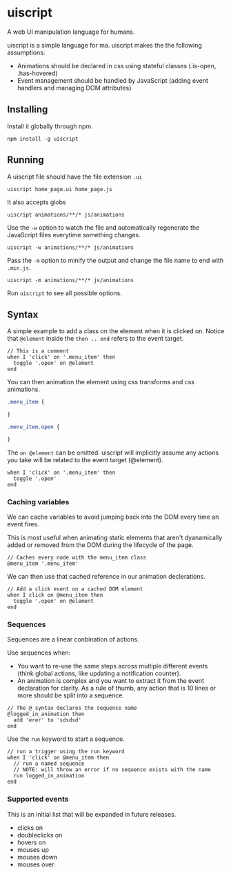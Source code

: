 # uiscript

A web UI manipulation language for humans.

uiscript is a simple language for ma. uiscript makes the
the following assumptions:

- Animations should be declared in css using stateful classes (.is-open, .has-hovered)
- Event management should be handled by JavaScript (adding event handlers and managing DOM attributes)

## Installing

Install it globally through npm.

```
npm install -g uiscript
```

## Running

A uiscript file should have the file extension `.ui`

```
uiscript home_page.ui home_page.js
```

It also accepts globs

```
uiscript animations/**/* js/animations
```

Use the `-w` option to watch the file and automatically regenerate the
JavaScript files everytime something changes.

```
uiscript -w animations/**/* js/animations
```

Pass the `-m` option to minify the output and change the file name to
end with `.min.js`.

```
uiscript -m animations/**/* js/animations
```

Run `uiscript` to see all possible options.

## Syntax

A simple example to add a class on the element when it is clicked on.
Notice that `@element` inside the `then .. end` refers to the event
target.

```
// This is a comment
when I 'click' on '.menu_item' then
  toggle '.open' on @element
end
```

You can then animation the element using css transforms and css animations.

```css
.menu_item {

}

.menu_item.open {

}
```

The `on @element` can be omitted. uiscript will implicitly
assume any actions you take will be related to the event target (@element).

```
when I 'click' on '.menu_item' then
  toggle '.open'
end
```

### Caching variables

We can cache variables
to avoid jumping back into the DOM every time
an event fires.

This is most useful when animating static
elements that aren't dyanamically added or
removed from the DOM during the lifecycle of
the page.

```
// Caches every node with the menu_item class
@menu_item '.menu_item'
```

We can then use that cached reference in our animation
declerations.

```
// Add a click event on a cached DOM element
when I click on @menu_item then
  toggle '.open' on @element
end
```

### Sequences

Sequences are a linear conbination of actions.

Use sequences when:
- You want to re-use the same steps across multiple different
  events (think global actions, like updating a notification counter).
- An animation is complex and you want to extract it from the
  event declaration for clarity. As a rule of thumb, any action
  that is 10 lines or more should be split into a sequence.

```
// The @ syntax declares the sequence name
@logged_in_animation then
  add 'erer' to 'sdsdsd'
end
```

Use the `run` keyword to start a sequence.

```
// run a trigger using the run keyword
when I 'click' on @menu_item then
  // run a named sequence
  // NOTE: will throw an error if no sequence exists with the name
  run logged_in_animation
end
```

### Supported events

This is an initial list that will be expanded
in future releases.

- clicks on
- doubleclicks on
- hovers on
- mouses up
- mouses down
- mouses over

